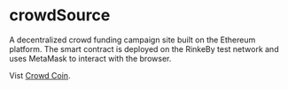 # crowdSource

A decentralized crowd funding campaign site built on the Ethereum platform. The smart contract is deployed on the RinkeBy test network and uses MetaMask to interact with the browser.

Vist [Crowd Coin](https://nameless-beyond-12107.herokuapp.com/).
